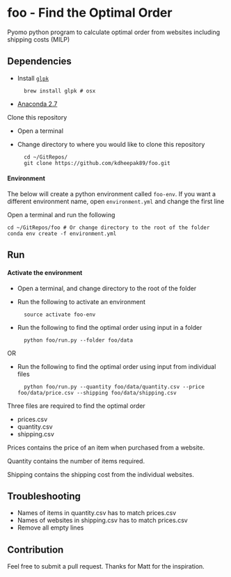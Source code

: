 # foo - Find the Optimal Order

Pyomo python program to calculate optimal order from websites including shipping costs (MILP)

## Dependencies

* Install [`glpk`](https://www.gnu.org/software/glpk/)

        brew install glpk # osx

* [Anaconda 2.7](https://www.continuum.io/downloads)

Clone this repository

* Open a terminal
* Change directory to where you would like to clone this repository

        cd ~/GitRepos/
        git clone https://github.com/kdheepak89/foo.git

#### Environment

The below will create a python environment called `foo-env`.
If you want a different environment name, open `environment.yml` and change the first line

Open a terminal and run the following

    cd ~/GitRepos/foo # Or change directory to the root of the folder
    conda env create -f environment.yml

## Run

#### Activate the environment

* Open a terminal, and change directory to the root of the folder
* Run the following to activate an environment

        source activate foo-env

* Run the following to find the optimal order using input in a folder

        python foo/run.py --folder foo/data

OR

* Run the following to find the optimal order using input from individual files

        python foo/run.py --quantity foo/data/quantity.csv --price foo/data/price.csv --shipping foo/data/shipping.csv


Three files are required to find the optimal order

* prices.csv
* quantity.csv
* shipping.csv

Prices contains the price of an item when purchased from a website.

Quantity contains the number of items required.

Shipping contains the shipping cost from the individual websites.

## Troubleshooting

* Names of items in quantity.csv has to match prices.csv
* Names of websites in shipping.csv has to match prices.csv
* Remove all empty lines

## Contribution

Feel free to submit a pull request.
Thanks for Matt for the inspiration.
